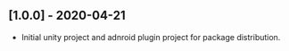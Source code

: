 ## [1.0.0] - 2020-04-21
 - Initial unity project and adnroid plugin project for package distribution.